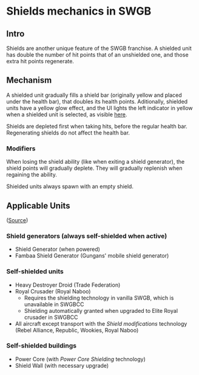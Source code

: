 # Shields mechanics in SWGB

## Intro

Shields are another unique feature of the SWGB franchise. A shielded unit has
double the number of hit points that of an unshielded one, and those extra hit
points regenerate.

## Mechanism

A shielded unit gradually fills a shield bar (originally yellow and placed
under the health bar), that doubles its health points. Aditionally, shielded
units have a yellow glow effect, and the UI lights the left indicator in yellow
when a shielded unit is selected, as visible
[here]([200~https://www.youtube.com/watch?v=pwAtMv_eiM4&feature=youtu.be&t=1786]).

Shields are depleted first when taking hits, before the regular health bar.
Regenerating shields do not affect the health bar.

### Modifiers

When losing the shield ability (like when exiting a shield generator), the
shield points will gradually deplete. They will gradually replenish when
regaining the ability.

Shielded units always spawn with an empty shield.

## Applicable Units

([Source](https://swgb.fandom.com/wiki/Shield))

### Shield generators (always self-shielded when active)

* Shield Generator (when powered)
* Fambaa Shield Generator (Gungans' mobile shield generator)

### Self-shielded units

* Heavy Destroyer Droid (Trade Federation)
* Royal Crusader (Royal Naboo)
  * Requires the shielding technology in vanilla SWGB, which is unavailable in
    SWGBCC
  * Shielding automatically granted when upgraded to Elite Royal crusader in
    SWGBCC
* All aircraft except transport with the *Shield modifications* technology
  (Rebel Alliance, Republic, Wookies, Royal Naboo)

### Self-shielded buildings

* Power Core (with *Power Core Shielding* technology)
* Shield Wall (with necessary upgrade)
